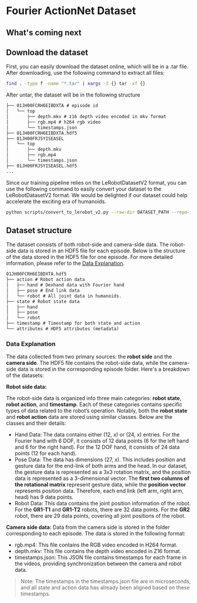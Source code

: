 # Fourier ActionNet Dataset
## What's coming next

## Download the dataset
First, you can easily download the dataset online, which will be in a .tar file. After downloading, use the following command to extract all files:

```bash
find . -type f -name "*.tar" | xargs -I {} tar -xf {}
```

After untar, the dataset will be in the following structure

```txt
├── 01JH00FCRH6EIBDXTA # episode id
│   └── top
│       ├── depth.mkv # z16 depth video encoded in mkv format
│       ├── rgb.mp4 # h264 rgb video
│       └── timestamps.json
├── 01JH00FCRH6EIBDXTA.hdf5
├── 01JH00FRJ5YISEASEL
│   └── top
│       ├── depth.mkv
│       ├── rgb.mp4
│       └── timestamps.json
├── 01JH00FRJ5YISEASEL.hdf5
...
```

Since our training pipeline relies on the LeRobotDatasetV2 format, you can use the following command to easily convert your dataset to the LeRobotDatasetV2 format. We would be delighted if our dataset could help accelerate the exciting era of humanoids.

```bash
python scripts/convert_to_lerobot_v2.py --raw-dir DATASET_PATH --repo-id FourierIntelligence/ActionNet
```

## Dataset structure
The dataset consists of both robot-side and camera-side data. The robot-side data is stored in an HDF5 file for each episode. Below is the structure of the data stored in the HDF5 file for one episode. For more detailed information, please refer to the [Data Explanation](#data-explanation).

 ```txt
01JH00FCRH6EIBDXTA.hdf5
├── action # Robot action data
│   ├── hand # Dexhand data with Fourier hand
│   ├── pose # End link data
│   └── robot # All joint data in humanoids.
├── state # Robot state data
│   ├── hand
│   ├── pose
│   └── robot 
├── timestamp # Timestamp for both state and action
└── attributes # HDF5 attributes (metadata)
```

### Data Explanation
The data collected from two primary sources: the **robot side** and the **camera side**. The HDF5 file contains the robot-side data, while the camera-side data is stored in the corresponding episode folder. Here's a breakdown of the datasets:

**Robot side data:**

The robot-side data is organized into three main categories: **robot state**, **robot action**, and **timestamp**. Each of these categories contains specific types of data related to the robot’s operation. Notably, both the **robot state** and **robot action** data are stored using similar classes. Below are the classes and their details:

- Hand Data: The data contains either (12, x) or (24, x) entries. For the Fourier hand with 6 DOF, it consists of 12 data points (6 for the left hand and 6 for the right hand). For the 12 DOF hand, it consists of 24 data points (12 for each hand).
- Pose Data: The data has dimensions (27, x). This includes position and gesture data for the end-link of both arms and the head. In our dataset, the gesture data is represented as a 3x3 rotation matrix, and the position data is represented as a 3-dimensional vector. The **first two columns of the rotational matrix** represent gesture data, while the **position vector** represents position data. Therefore, each end link (left arm, right arm, head) has 9 data points.
- Robot Data: This data contains the joint position information of the robot. For the **GR1-T1** and **GR1-T2** robots, there are 32 data points. For the **GR2** robot, there are 29 data points, covering all joint positions of the robot.


**Camera side data:**
Data from the camera side is stored in the folder corresponding to each episode. The data is stored in the following format:
- rgb.mp4: This file contains the RGB video encoded in H264 format.
- depth.mkv: This file contains the depth video encoded in Z16 format.
- timestamps.json: This JSON file contains timestamps for each frame in the videos, providing synchronization between the camera and robot data.

> Note: The timestamps in the timestamps.json file are in microseconds, and all state and action data has already been aligned based on these timestamps.


